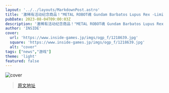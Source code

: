 ```yaml
---
layout: '../../layouts/MarkdownPost.astro'
title: '激稀有活动纪念商品！"METAL ROBOT魂 Gundam Barbatos Lupus Rex -Limited Color Edition-" 抽選销售开始'
pubDate: 2023-08-04T09:00:03Z
description: '激稀有活动纪念商品！"METAL ROBOT魂 Gundam Barbatos Lupus Rex -Limited Color Edition-" 抽選销售开始'
author: 'INSIDE'
cover:
  url: 'https://www.inside-games.jp/imgs/ogp_f/1218639.jpg'
  square: 'https://www.inside-games.jp/imgs/ogp_f/1218639.jpg'
  alt: "cover"
tags: ["news","游戏"]
theme: 'light'
featured: false
---
```


![cover](https://www.inside-games.jp/imgs/ogp_f/1218639.jpg)



>[原文地址](https://www.inside-games.jp/article/2023/08/04/147639.html)  